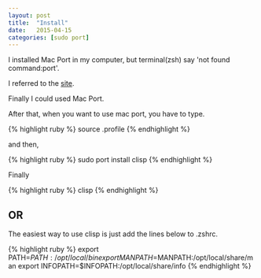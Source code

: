 ```yaml
---
layout: post
title:  "Install"
date:   2015-04-15
categories: [sudo port]
---
```


I installed Mac Port in my computer, but terminal(zsh) say 'not found command:port'.

I referred to the [site](http://stackoverflow.com/questions/9694395/sudo-port-command-not-found).

Finally I could used Mac Port.

After that, when you want to use mac port, you have to type.

{% highlight ruby %}
 source .profile
{% endhighlight %}

and then,

{% highlight ruby %}
 sudo port install clisp
{% endhighlight %}

Finally

{% highlight ruby %}
 clisp
{% endhighlight %}


## OR

The easiest way to use clisp is just add the lines below to .zshrc.

{% highlight ruby %}
export PATH=$PATH:/opt/local/bin
export MANPATH=$MANPATH:/opt/local/share/man
export INFOPATH=$INFOPATH:/opt/local/share/info
{% endhighlight %}
